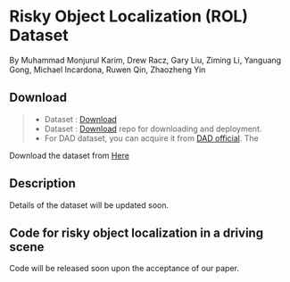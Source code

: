 # Risky Object Localization (ROL) Dataset

By Muhammad Monjurul Karim, Drew Racz, Gary Liu, Ziming Li, Yanguang Gong, Michael Incardona, Ruwen Qin, Zhaozheng Yin

## Download
> * Dataset : [Download](https://drive.google.com/drive/folders/164J2F4aI4DpZEEgIUZlvabOMVxWxP2O9?usp=sharing)  
> * Dataset : [Download]() repo for downloading and deployment. 
> * For DAD dataset, you can acquire it from [DAD official](https://github.com/smallcorgi/Anticipating-Accidents). The 

Download the dataset from  <a href="https://drive.google.com/drive/folders/164J2F4aI4DpZEEgIUZlvabOMVxWxP2O9?usp=sharing"> Here </a>

## Description
Details of the dataset will be updated soon.

## Code for risky object localization in a driving scene
Code will be released soon upon the acceptance of our paper.

